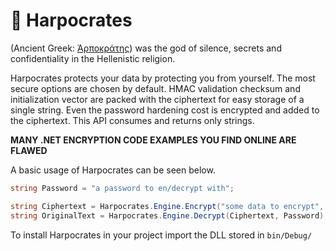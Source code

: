 # :herb: Harpocrates

(Ancient Greek: [Ἁρποκράτης](https://en.wikipedia.org/wiki/Harpocrates)) was the god of silence, secrets and confidentiality in the Hellenistic religion.

Harpocrates protects your data by protecting you from yourself. 
The most secure options are chosen by default.
HMAC validation checksum and initialization vector are packed with the ciphertext for easy storage of a single string.
Even the password hardening cost is encrypted and added to the ciphertext.
This API consumes and returns only strings.

**MANY .NET ENCRYPTION CODE EXAMPLES YOU FIND ONLINE ARE FLAWED**

A basic usage of Harpocrates can be seen below.

```csharp
string Password = "a password to en/decrypt with";

string Ciphertext = Harpocrates.Engine.Encrypt("some data to encrypt", Password);
string OriginalText = Harpocrates.Engine.Decrypt(Ciphertext, Password);
```

To install Harpocrates in your project import the DLL stored in `bin/Debug/`
